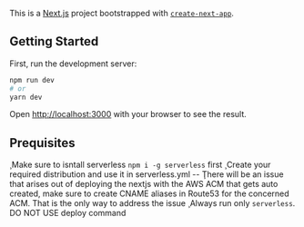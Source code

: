 This is a [Next.js](https://nextjs.org/) project bootstrapped with [`create-next-app`](https://github.com/vercel/next.js/tree/canary/packages/create-next-app).

## Getting Started

First, run the development server:

```bash
npm run dev
# or
yarn dev
```

Open [http://localhost:3000](http://localhost:3000) with your browser to see the result.

## Prequisites

¸Make sure to isntall serverless ```npm i -g serverless``` first
¸Create your required distribution and use it in serverless.yml
-- Ţhere will be an issue that arises out of deploying the nextjs with the AWS ACM that gets auto created, make sure to create CNAME aliases in Route53 for the concerned ACM. That is the only way to address the issue
¸Always run only ```serverless```. DO NOT USE deploy command